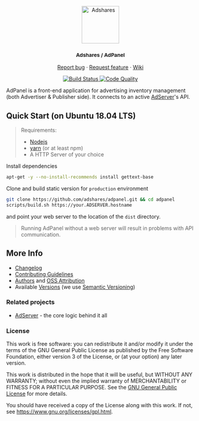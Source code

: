 <p align="center">
    <a href="https://adshares.net/" title="Adshares sp. z o.o." target="_blank">
        <img src="https://adshares.net/logos/ads.svg" alt="Adshares" width="100" height="100">
    </a>
</p>
<h3 align="center"><small>Adshares / AdPanel</small></h3>
<p align="center">
    <a href="https://github.com/adshares/adpanel/issues/new?template=bug_report.md&labels=Bug">Report bug</a>
    ·
    <a href="https://github.com/adshares/adpanel/issues/new?template=feature_request.md&labels=New%20Feature">Request feature</a>
    ·
    <a href="https://github.com/adshares/adpanel/wiki">Wiki</a>
</p>
<p align="center">
    <a href="https://app.travis-ci.com/github/adshares/adpanel" title="master" target="_blank">
        <img src="https://app.travis-ci.com/adshares/adpanel.svg?branch=master" alt="Build Status">
    </a>
    <a href="https://sonarcloud.io/dashboard?id=adshares-adpanel" title="Code Quality" target="_blank">
        <img src="https://sonarcloud.io/api/project_badges/measure?project=adshares-adpanel&metric=alert_status" alt="Code Quality">
    </a>
</p>

AdPanel is a front-end application for advertising inventory management (both Advertiser & Publisher side).
It connects to an active [AdServer](https://github.com/adshares/adserver)'s API.

## Quick Start (on Ubuntu 18.04 LTS)

> Requirements:
> - [Nodejs](https://nodejs.org/en/) 
> - [yarn](https://yarnpkg.com/en/) (or at least npm)
> - A HTTP Server of your choice

Install dependencies
```bash
apt-get -y --no-install-recommends install gettext-base
```

Clone and build static version for `production` environment
```bash
git clone https://github.com/adshares/adpanel.git && cd adpanel
scripts/build.sh https://your.ADSERVER.hostname
```
and point your web server to the location of the `dist` directory.
> Running AdPanel without a web server will result in problems with API communication.

## More Info

- [Changelog](CHANGELOG.md)
- [Contributing Guidelines](docs/CONTRIBUTING.md)
- [Authors](https://github.com/adshares/adpanel/contributors) and [OSS Attribution](https://github.com/adshares/adpanel/oss-attribution/attribution.txt)
- Available [Versions](https://github.com/adshares/adpanel/tags) (we use [Semantic Versioning](http://semver.org/))

### Related projects

- [AdServer](https://github.com/adshares/adserver) - the core logic behind it all

### License

This work is free software: you can redistribute it and/or modify
it under the terms of the GNU General Public License as published by
the Free Software Foundation, either version 3 of the License, or
(at your option) any later version.

This work is distributed in the hope that it will be useful,
but WITHOUT ANY WARRANTY; without even the implied warranty of
MERCHANTABILITY or FITNESS FOR A PARTICULAR PURPOSE. See the
[GNU General Public License](LICENSE) for more details.

You should have received a copy of the License along with this work.
If not, see <https://www.gnu.org/licenses/gpl.html>.
